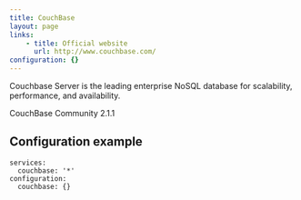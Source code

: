 ```yaml
---
title: CouchBase
layout: page
links:
    - title: Official website
      url: http://www.couchbase.com/
configuration: {}
---
```

Couchbase Server is the leading enterprise NoSQL database for scalability, performance, and availability.

CouchBase Community 2.1.1

## Configuration example

    services:
      couchbase: '*'
    configuration:
      couchbase: {}
